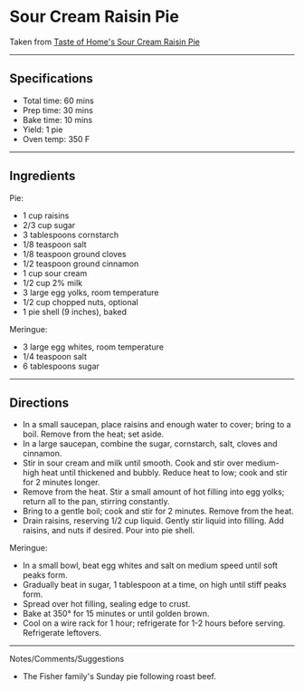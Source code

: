 # Sour Cream Raisin Pie

Taken from
[Taste of Home's Sour Cream Raisin Pie](https://www.tasteofhome.com/recipes/grandma-s-sour-cream-raisin-pie/)

---
## Specifications
- Total time: 60 mins
- Prep time: 30 mins
- Bake time: 10 mins
- Yield: 1 pie
- Oven temp: 350 F


---
## Ingredients

Pie:
- 1 cup raisins
- 2/3 cup sugar
- 3 tablespoons cornstarch
- 1/8 teaspoon salt
- 1/8 teaspoon ground cloves
- 1/2 teaspoon ground cinnamon
- 1 cup sour cream
- 1/2 cup 2% milk
- 3 large egg yolks, room temperature
- 1/2 cup chopped nuts, optional
- 1 pie shell (9 inches), baked

Meringue:
- 3 large egg whites, room temperature
- 1/4 teaspoon salt
- 6 tablespoons sugar


---
## Directions

- In a small saucepan, place raisins and enough water to cover; bring to a boil. Remove from the heat; set aside.
- In a large saucepan, combine the sugar, cornstarch, salt, cloves and cinnamon. 
- Stir in sour cream and milk until smooth. Cook and stir over medium-high heat until thickened and bubbly. Reduce heat to low; cook and stir for 2 minutes longer. 
- Remove from the heat. Stir a small amount of hot filling into egg yolks; return all to the pan, stirring constantly. 
- Bring to a gentle boil; cook and stir for 2 minutes. Remove from the heat.
- Drain raisins, reserving 1/2 cup liquid. Gently stir liquid into filling. Add raisins, and nuts if desired. Pour into pie shell.

Meringue: 
- In a small bowl, beat egg whites and salt on medium speed until soft peaks form. 
- Gradually beat in sugar, 1 tablespoon at a time, on high until stiff peaks form. 
- Spread over hot filling, sealing edge to crust.
- Bake at 350° for 15 minutes or until golden brown. 
- Cool on a wire rack for 1 hour; refrigerate for 1-2 hours before serving. Refrigerate leftovers.


---
Notes/Comments/Suggestions
- The Fisher family's Sunday pie following roast beef.
